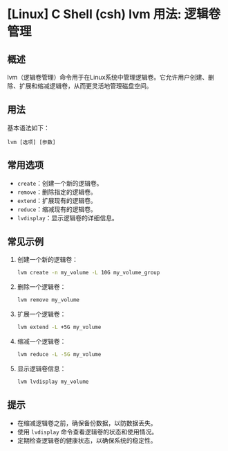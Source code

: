 # [Linux] C Shell (csh) lvm 用法: 逻辑卷管理

## 概述
lvm（逻辑卷管理）命令用于在Linux系统中管理逻辑卷。它允许用户创建、删除、扩展和缩减逻辑卷，从而更灵活地管理磁盘空间。

## 用法
基本语法如下：
```
lvm [选项] [参数]
```

## 常用选项
- `create`：创建一个新的逻辑卷。
- `remove`：删除指定的逻辑卷。
- `extend`：扩展现有的逻辑卷。
- `reduce`：缩减现有的逻辑卷。
- `lvdisplay`：显示逻辑卷的详细信息。

## 常见示例
1. 创建一个新的逻辑卷：
   ```bash
   lvm create -n my_volume -L 10G my_volume_group
   ```

2. 删除一个逻辑卷：
   ```bash
   lvm remove my_volume
   ```

3. 扩展一个逻辑卷：
   ```bash
   lvm extend -L +5G my_volume
   ```

4. 缩减一个逻辑卷：
   ```bash
   lvm reduce -L -5G my_volume
   ```

5. 显示逻辑卷信息：
   ```bash
   lvm lvdisplay my_volume
   ```

## 提示
- 在缩减逻辑卷之前，确保备份数据，以防数据丢失。
- 使用 `lvdisplay` 命令查看逻辑卷的状态和使用情况。
- 定期检查逻辑卷的健康状态，以确保系统的稳定性。